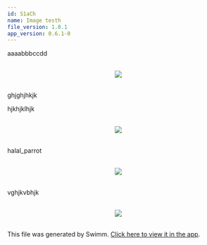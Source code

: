 ```yaml
---
id: S1aCh
name: Image testh
file_version: 1.0.1
app_version: 0.6.1-0
---
```


aaaabbbccdd

<br/>

<div align="center"><img src="https://firebasestorage.googleapis.com/v0/b/swimm-dev-content/o/repositories%2Fls4DA2fLasmQuEbT4ipw%2F5ed90b1c-f6c9-48d0-8e59-24101196ee79.png?alt=media&token=83ebb529-ce8a-4e69-b913-41bf7e745dc4" style="width:'50%'"/></div>

<br/>

ghjghjhkjk

hjkhjklhjk

<br/>

<div align="center"><img src="https://firebasestorage.googleapis.com/v0/b/swimm-dev-content/o/repositories%2Fls4DA2fLasmQuEbT4ipw%2F4354fc5c-36b8-4e6f-b0c5-b1c9e5cefad7.gif?alt=media&token=7883ad8a-0618-40ad-aaec-e81ea1df66ca" style="width:'50%'"/></div>

<br/>

halal\_parrot

<br/>

<div align="center"><img src="https://firebasestorage.googleapis.com/v0/b/swimm-dev-content/o/repositories%2Fls4DA2fLasmQuEbT4ipw%2F1f7426fb-e943-425f-b7b3-d617193c5e89.gif?alt=media&token=95313fec-2880-497b-beed-051f975aeba0" style="width:'50%'"/></div>

<br/>

vghjkvbhjk

<br/>

<div align="center"><img src="https://firebasestorage.googleapis.com/v0/b/swimm-dev-content/o/repositories%2Fls4DA2fLasmQuEbT4ipw%2F5bf2da12-119e-4053-9693-5a0f17e3b2a7.gif?alt=media&token=2ddcc8b7-edd0-4b21-bf7e-7f1416fcb307" style="width:'50%'"/></div>

<br/>

This file was generated by Swimm. [Click here to view it in the app](http://localhost:5000/#/repos/ls4DA2fLasmQuEbT4ipw/docs/S1aCh).